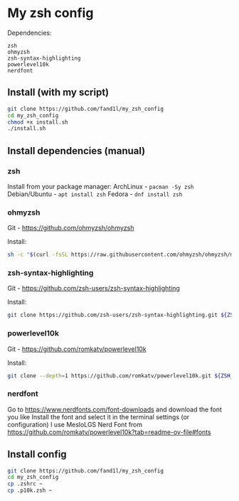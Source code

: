 # My zsh config

Dependencies:
```
zsh
ohmyzsh
zsh-syntax-highlighting
powerlevel10k
nerdfont
```

## Install (with my script)
```sh
git clone https://github.com/fand1l/my_zsh_config
cd my_zsh_config
chmod +x install.sh
./install.sh
```


## Install dependencies (manual)
### zsh
Install from your package manager:
ArchLinux - `pacman -Sy zsh`
Debian/Ubuntu - `apt install zsh`
Fedora - `dnf install zsh`

### ohmyzsh
Git - https://github.com/ohmyzsh/ohmyzsh

Install:
```sh
sh -c "$(curl -fsSL https://raw.githubusercontent.com/ohmyzsh/ohmyzsh/master/tools/install.sh)"
```

### zsh-syntax-highlighting
Git - https://github.com/zsh-users/zsh-syntax-highlighting

Install:
```sh
git clone https://github.com/zsh-users/zsh-syntax-highlighting.git ${ZSH_CUSTOM:-~/.oh-my-zsh/custom}/plugins/zsh-syntax-highlighting
```

### powerlevel10k
Git - https://github.com/romkatv/powerlevel10k

Install:
```sh
git clone --depth=1 https://github.com/romkatv/powerlevel10k.git ${ZSH_CUSTOM:-$HOME/.oh-my-zsh/custom}/themes/powerlevel10k
```

### nerdfont
Go to https://www.nerdfonts.com/font-downloads and download the font you like
Install the font and select it in the terminal settings (or configuration)
I use MesloLGS Nerd Font from https://github.com/romkatv/powerlevel10k?tab=readme-ov-file#fonts


## Install config
```sh
git clone https://github.com/fand1l/my_zsh_config
cd my_zsh_config
cp .zshrc ~
cp .p10k.zsh ~
```
